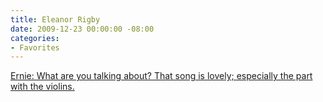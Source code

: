 ```yaml
---
title: Eleanor Rigby
date: 2009-12-23 00:00:00 -08:00
categories:
- Favorites
---
```


<p><a href="http://ernie.tumblr.com/post/298054490/eleanor-rigby">Ernie: What are you talking about? That song is lovely; especially the part with the violins.</a></p>
